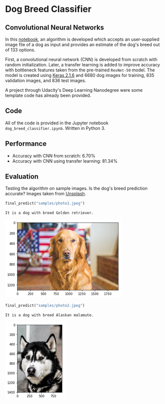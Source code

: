 # Dog Breed Classifier

## Convolutional Neural Networks

In this [notebook](https://github.com/siebenrock/dog-breed-classifier/blob/master/dog_breed_classifier.ipynb), an algorithm is developed which accepts an user-supplied image file of a dog as input and provides an estimate of the dog's breed out of 133 options.

First, a convolutional neural network (CNN) is developed from scratch with random initialization. Later, a transfer learning is added to improve accuracy with bottleneck features taken from the pre-trained `ResNet-50` model. The model is created using [Keras 2.1.6](https://github.com/keras-team/keras/releases/tag/2.1.6) and 6680 dog images for training, 835 validation images, and 836 test images.

A project through Udacity's Deep Learning Nanodegree were some template code has already been provided.

## Code

All of the code is provided in the Jupyter notebook `dog_breed_classifier.ipynb`. Written in Python 3.

## Performance

- Accuracy with CNN from scratch: 6.70%
- Accuracy with CNN using transfer learning: 81.34%

##  Evaluation

Testing the algorithm on sample images. Is the dog's breed prediction accurate? Images taken from [Unsplash](https://unsplash.com).

```python
final_predict("samples/photo1.jpeg")
```

```
It is a dog with breed Golden retriever.
```

![png](https://raw.githubusercontent.com/siebenrock/dog-breed-classifier/master/evaluation/golden_retriever.png)

```python
final_predict("samples/photo2.jpeg")
```

```
It is a dog with breed Alaskan malamute.
```

![png](https://raw.githubusercontent.com/siebenrock/dog-breed-classifier/master/evaluation/alaskan_malamute.png)
